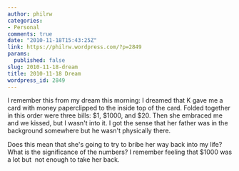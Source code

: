 ```yaml
---
author: philrw
categories:
- Personal
comments: true
date: "2010-11-18T15:43:25Z"
link: https://philrw.wordpress.com/?p=2849
params:
  published: false
slug: 2010-11-18-dream
title: 2010-11-18 Dream
wordpress_id: 2849
---
```


I remember this from my dream this morning: I dreamed that K gave me a card with money paperclipped to the inside top of the card. Folded together in this order were three bills: $1, $1000, and $20. Then she embraced me and we kissed, but I wasn't into it. I got the sense that her father was in the background somewhere but he wasn't physically there.

Does this mean that she's going to try to bribe her way back into my life? What is the significance of the numbers? I remember feeling that $1000 was a lot but  not enough to take her back.
